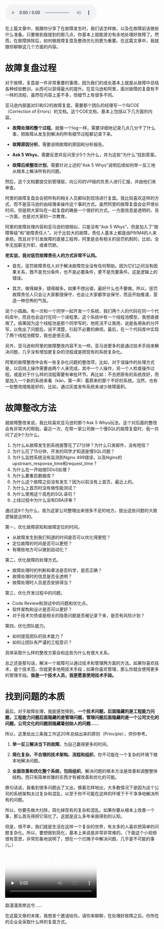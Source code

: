 <audio title="18 _ 故障处理最佳实践：故障改进" src="https://static001.geekbang.org/resource/audio/b8/73/b8f7c776405b6d9f62f6ccaeb9217d73.mp3" controls="controls"></audio> 
<p>在上篇文章中，我跟你分享了在故障发生时，我们该怎样做，以及在故障前该做些什么准备。只要做到我提到的那几点，你基本上就能游刃有余地处理好故障了。然而，在故障排除后，如何做故障复盘及整改优化则更为重要。在这篇文章中，我就跟你聊聊这几个方面的内容。</p>
<h1>故障复盘过程</h1>
<p>对于故障，复盘是一件非常重要的事情，因为我们的成长基本上就是从故障中总结各种经验教训，从而可以获得最大的提升。在亚马逊和阿里，面对故障的复盘有不一样的流程，虽然在内容上差不多，但细节上有很多不同。</p>
<p>亚马逊内部面对S1和S2的故障复盘，需要那个团队的经理写一个叫COE（Correction of Errors）的文档。这个COE文档，基本上包括以下几方面的内容。</p>
<ul>
<li>
<p><strong>故障处理的整个过程</strong>。就像一个log一样，需要详细地记录几点几分干了什么事，把故障从发生到解决的所有细节过程都记录下来。</p>
</li>
<li>
<p><strong>故障原因分析</strong>。需要说明故障的原因和分析报告。</p>
</li>
<li>
<p><strong>Ask 5 Whys</strong>。需要反思并反问至少5个为什么，并为这些“为什么”找到答案。</p>
</li>
<li>
<p><strong>故障后续整改计划</strong>。需要针对上述的“Ask 5 Whys”说明后续如何举一反三地从根本上解决所有的问题。</p>
</li>
</ul>
<!-- [[[read_end]]] -->
<p>然后，这个文档要提交到管理层，向公司的VP级的负责人进行汇报，并由他们来审查。</p>
<p>阿里的故障复盘会会把所有的相关人员都叫到现场进行复盘。我比较喜欢这样的方式，而不是亚马逊的由经理来操作这个事的方式。虽然阿里的故障复盘会会开很长时间，但是把大家叫在一起复盘的确是一个很好的方式。一方面信息是透明的，另一方面，也是对大家的一次教育。</p>
<p>阿里的故障处理内容和亚马逊的很相似，只是没有“Ask 5 Whys”，但是加入了“故障等级”和“故障责任人”。对于比较大的故障，责任人基本上都是由P9/M4的人来承担。而且对于引发故障的直接工程师，阿里是会有相关的惩罚机制的，比如，全年无加薪无升职，或者罚款。</p>
<p><strong>老实说，我对惩罚故障责任人的方式非常不认同。</strong></p>
<ul>
<li>
<p>首先，惩罚故障责任人对于解决故障完全没有任何帮助。因为它们之间没有因果关系，既不是充分条件，也不是必要条件，更不是充要条件。这是逻辑上的错误。</p>
</li>
<li>
<p>其次，做得越多，错得越多。如果不想出错，最好什么也不要做。所以，惩罚故障责任人只会让大家都很保守，也会让大家都学会保守，而且开始推诿，营造一种恐怖的气氛。</p>
</li>
</ul>
<p>说个小插曲。有一次和一个同学一起开发一个系统，我们两个人的代码在同一个代码库中，而且也会运行在同一个进程里。这个系统中有一个线程池模型，我想直接用了。结果因为这个线程池是那个同学写的，他死活不让我用，说是各用各的分开写，以免出了问题后，说不清楚，引起不必要的麻烦。最后，在一个代码库中实现了两个线程池模型，我也是很无语。</p>
<p>另外，亚马逊和阿里的故障整改内容不太一样。亚马逊更多的是通过技术手段来解决问题，几乎没有增加更复杂的流程或是把现有的系统复杂化。</p>
<p>阿里的故障整改中会有一些复杂化问题的整改项，比如，对于误操作的处理方式是，以后线上操作需要由两个人来完成，其中一个人操作，另一个人检查操作过程。或是对于什么样的流程需要有审批环节。再比如：不去把原有的系统改好，而是加入一个新的系统来看（kān，第一声）着原来的那个不好的系统。当然，也有一些整改措施是好的，比如，通过灰度发布系统来减少故障面积。</p>
<h1>故障整改方法</h1>
<p>就故障整改来说，我比较喜欢亚马逊的那个Ask 5 Whys玩法，这个对后面的整改会有非常大的帮助。最近一次，在帮一家公司做一个慢SQL的故障复盘时，我一共问了近9个为什么。</p>
<ol>
<li>为什么从故障发生到系统报警花了27分钟？为什么只发邮件，没有短信？</li>
<li>为什么花了15分钟，开发的同学才知道是慢SQL问题？</li>
<li>为什么监控系统没有监测到Nginx 499错误，以及Nginx的upstream_response_time和request_time？</li>
<li>为什么在一开始按DDoS处理？</li>
<li>为什么要重启数据库？</li>
<li>为什么这个故障之前没有发生？因为以前没有上首页，最近上的。</li>
<li>为什么上首页时没有做性能测试？</li>
<li>为什么使用这个高危的SQL语句？</li>
<li>上线过程中为什么没有DBA评审？</li>
</ol>
<p>通过这9个为什么，我为这家公司整理出来很多不足的地方。提出这些问题的大致逻辑是这样的。</p>
<p>第一，优化故障获知和故障定位的时间。</p>
<ul>
<li>从故障发生到我们知道的时间是否可以优化得更短？</li>
<li>定位故障的时间是否可以更短？</li>
<li>有哪些地方可以做到自动化？</li>
</ul>
<p>第二，优化故障的处理方式。</p>
<ul>
<li>故障处理时的判断和章法是否科学，是否正确？</li>
<li>故障处理时的信息是否全透明？</li>
<li>故障处理时人员是否安排得当？</li>
</ul>
<p>第三，优化开发过程中的问题。</p>
<ul>
<li>Code Review和测试中的问题和优化点。</li>
<li>软件架构和设计是否可以更好？</li>
<li>对于技术欠债或是相关的隐患问题是否被记录下来，是否有风险计划？</li>
</ul>
<p>第四，优化团队能力。</p>
<ul>
<li>如何提高团队的技术能力？</li>
<li>如何让团队有严谨的工程意识？</li>
</ul>
<p>具体采取什么样的整改方案会和这些为什么有很大关系。</p>
<p>总之还是那句话，解决一个故障可以通过技术和管理两方面的方法。如果你喜欢技术，是个技术范，你就更多地用技术手段；如果你喜欢管理，那么你就会使用更多的管理手段。<strong>我是一个技术人员，我更愿意使用技术手段。</strong></p>
<h1>找到问题的本质</h1>
<p>最后，对于故障处理，我能感觉得到，<strong>一个技术问题，后面隐藏的是工程能力问题，工程能力问题后面隐藏的是管理问题，管理问题后面隐藏的是一个公司文化的问题，公司文化的问题则隐藏着创始人的问题……</strong></p>
<p>所以，这里给出三条我工作这20年总结出来的原则（Principle），供你参考。</p>
<ol>
<li>
<p><strong>举一反三解决当下的故障</strong>。为自己赢得更多的时间。</p>
</li>
<li>
<p><strong>简化复杂、不合理的技术架构、流程和组织</strong>。你不可能在一个复杂的环境下根本地解决问题。</p>
</li>
<li>
<p><strong>全面改善和优化整个系统，包括组织</strong>。解决问题的根本方法是改善和调整整体结构。而只有简单优雅的东西才有被改善和优化的可能。</p>
</li>
</ol>
<p>换句话说，我看到很多问题出了又出，换着花样地出，大多数情况下是因为这个公司的系统架构太过复杂和混乱，以至于你不可能在这样的环境下干干净净地解决所有的问题。</p>
<p>所以，你要先做大扫除，简化掉现有的复杂和混乱。如果你要从根本上改善一个事，那么首先得把它简化了。这就是这么多年来我得到的认知。</p>
<p>但是，很不幸，我们就是生活在这样一个复杂的世界，有太多的人喜欢把简单的问题复杂化。所以，要想做到简化，基本上来说是非常非常难的。（下面这个小视频很有意思，非常形象地说明了，想在一个烂摊子中解决问题，几乎是不可能的事儿。）</p>
<p><video poster="https://static001.geekbang.org/resource/image/d8/f7/d8b9d8cd056d1cb708880a0f359c9ef7.jpg" preload="none" controls><source src="https://res001.geekbang.org/resource/video/65/0c/65441936c908c3488e6f9b1be0084e0c.mp4" type="video/mp4" /><source src="https://res001.geekbang.org/media/video/65/0c/65441936c908c3488e6f9b1be0084e0c/sd.m3u8" type="application/x-mpegURL" /></video></p>
<p>路漫漫其修远兮……</p>
<p>在这篇文章的末尾，我想发个邀请给你。请你来聊聊，在处理好故障之后，你所在的企业会采取什么样的复盘方式。</p>
